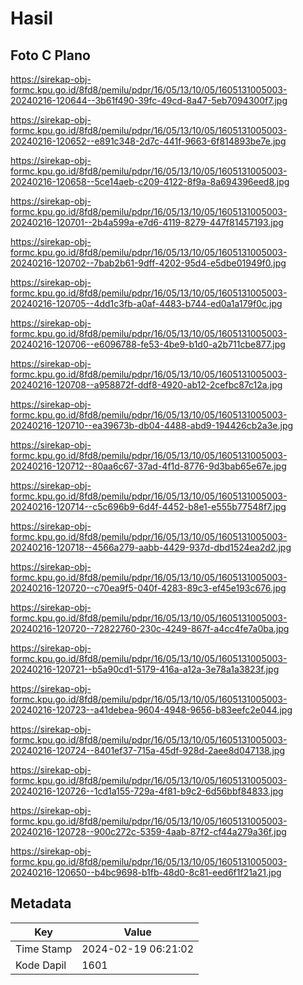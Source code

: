 # Hasil

## Foto C Plano

https://sirekap-obj-formc.kpu.go.id/8fd8/pemilu/pdpr/16/05/13/10/05/1605131005003-20240216-120644--3b61f490-39fc-49cd-8a47-5eb7094300f7.jpg

https://sirekap-obj-formc.kpu.go.id/8fd8/pemilu/pdpr/16/05/13/10/05/1605131005003-20240216-120652--e891c348-2d7c-441f-9663-6f814893be7e.jpg

https://sirekap-obj-formc.kpu.go.id/8fd8/pemilu/pdpr/16/05/13/10/05/1605131005003-20240216-120658--5ce14aeb-c209-4122-8f9a-8a694396eed8.jpg

https://sirekap-obj-formc.kpu.go.id/8fd8/pemilu/pdpr/16/05/13/10/05/1605131005003-20240216-120701--2b4a599a-e7d6-4119-8279-447f81457193.jpg

https://sirekap-obj-formc.kpu.go.id/8fd8/pemilu/pdpr/16/05/13/10/05/1605131005003-20240216-120702--7bab2b61-9dff-4202-95d4-e5dbe01949f0.jpg

https://sirekap-obj-formc.kpu.go.id/8fd8/pemilu/pdpr/16/05/13/10/05/1605131005003-20240216-120705--4dd1c3fb-a0af-4483-b744-ed0a1a179f0c.jpg

https://sirekap-obj-formc.kpu.go.id/8fd8/pemilu/pdpr/16/05/13/10/05/1605131005003-20240216-120706--e6096788-fe53-4be9-b1d0-a2b711cbe877.jpg

https://sirekap-obj-formc.kpu.go.id/8fd8/pemilu/pdpr/16/05/13/10/05/1605131005003-20240216-120708--a958872f-ddf8-4920-ab12-2cefbc87c12a.jpg

https://sirekap-obj-formc.kpu.go.id/8fd8/pemilu/pdpr/16/05/13/10/05/1605131005003-20240216-120710--ea39673b-db04-4488-abd9-194426cb2a3e.jpg

https://sirekap-obj-formc.kpu.go.id/8fd8/pemilu/pdpr/16/05/13/10/05/1605131005003-20240216-120712--80aa6c67-37ad-4f1d-8776-9d3bab65e67e.jpg

https://sirekap-obj-formc.kpu.go.id/8fd8/pemilu/pdpr/16/05/13/10/05/1605131005003-20240216-120714--c5c696b9-6d4f-4452-b8e1-e555b77548f7.jpg

https://sirekap-obj-formc.kpu.go.id/8fd8/pemilu/pdpr/16/05/13/10/05/1605131005003-20240216-120718--4566a279-aabb-4429-937d-dbd1524ea2d2.jpg

https://sirekap-obj-formc.kpu.go.id/8fd8/pemilu/pdpr/16/05/13/10/05/1605131005003-20240216-120720--c70ea9f5-040f-4283-89c3-ef45e193c676.jpg

https://sirekap-obj-formc.kpu.go.id/8fd8/pemilu/pdpr/16/05/13/10/05/1605131005003-20240216-120720--72822760-230c-4249-867f-a4cc4fe7a0ba.jpg

https://sirekap-obj-formc.kpu.go.id/8fd8/pemilu/pdpr/16/05/13/10/05/1605131005003-20240216-120721--b5a90cd1-5179-416a-a12a-3e78a1a3823f.jpg

https://sirekap-obj-formc.kpu.go.id/8fd8/pemilu/pdpr/16/05/13/10/05/1605131005003-20240216-120723--a41debea-9604-4948-9656-b83eefc2e044.jpg

https://sirekap-obj-formc.kpu.go.id/8fd8/pemilu/pdpr/16/05/13/10/05/1605131005003-20240216-120724--8401ef37-715a-45df-928d-2aee8d047138.jpg

https://sirekap-obj-formc.kpu.go.id/8fd8/pemilu/pdpr/16/05/13/10/05/1605131005003-20240216-120726--1cd1a155-729a-4f81-b9c2-6d56bbf84833.jpg

https://sirekap-obj-formc.kpu.go.id/8fd8/pemilu/pdpr/16/05/13/10/05/1605131005003-20240216-120728--900c272c-5359-4aab-87f2-cf44a279a36f.jpg

https://sirekap-obj-formc.kpu.go.id/8fd8/pemilu/pdpr/16/05/13/10/05/1605131005003-20240216-120650--b4bc9698-b1fb-48d0-8c81-eed6f1f21a21.jpg


## Metadata

| Key        | Value               |
| ---------- | ------------------- |
| Time Stamp | 2024-02-19 06:21:02 |
| Kode Dapil | 1601                |



